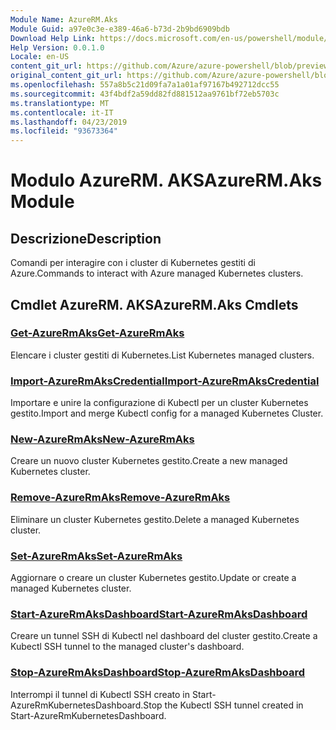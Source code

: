 ```yaml
---
Module Name: AzureRM.Aks
Module Guid: a97e0c3e-e389-46a6-b73d-2b9bd6909bdb
Download Help Link: https://docs.microsoft.com/en-us/powershell/module/azurerm.aks
Help Version: 0.0.1.0
Locale: en-US
content_git_url: https://github.com/Azure/azure-powershell/blob/preview/src/ResourceManager/Aks/Commands.Aks/help/AzureRM.Aks.md
original_content_git_url: https://github.com/Azure/azure-powershell/blob/preview/src/ResourceManager/Aks/Commands.Aks/help/AzureRM.Aks.md
ms.openlocfilehash: 557a8b5c21d09fa7a1a01af97167b492712dcc55
ms.sourcegitcommit: 43f4bdf2a59dd82fd881512aa9761bf72eb5703c
ms.translationtype: MT
ms.contentlocale: it-IT
ms.lasthandoff: 04/23/2019
ms.locfileid: "93673364"
---
```

# <span data-ttu-id="0d0fe-101">Modulo AzureRM. AKS</span><span class="sxs-lookup"><span data-stu-id="0d0fe-101">AzureRM.Aks Module</span></span>
## <span data-ttu-id="0d0fe-102">Descrizione</span><span class="sxs-lookup"><span data-stu-id="0d0fe-102">Description</span></span>
<span data-ttu-id="0d0fe-103">Comandi per interagire con i cluster di Kubernetes gestiti di Azure.</span><span class="sxs-lookup"><span data-stu-id="0d0fe-103">Commands to interact with Azure managed Kubernetes clusters.</span></span>

## <span data-ttu-id="0d0fe-104">Cmdlet AzureRM. AKS</span><span class="sxs-lookup"><span data-stu-id="0d0fe-104">AzureRM.Aks Cmdlets</span></span>
### [<span data-ttu-id="0d0fe-105">Get-AzureRmAks</span><span class="sxs-lookup"><span data-stu-id="0d0fe-105">Get-AzureRmAks</span></span>](Get-AzureRmAks.md)
<span data-ttu-id="0d0fe-106">Elencare i cluster gestiti di Kubernetes.</span><span class="sxs-lookup"><span data-stu-id="0d0fe-106">List Kubernetes managed clusters.</span></span>

### [<span data-ttu-id="0d0fe-107">Import-AzureRmAksCredential</span><span class="sxs-lookup"><span data-stu-id="0d0fe-107">Import-AzureRmAksCredential</span></span>](Import-AzureRmAksCredential.md)
<span data-ttu-id="0d0fe-108">Importare e unire la configurazione di Kubectl per un cluster Kubernetes gestito.</span><span class="sxs-lookup"><span data-stu-id="0d0fe-108">Import and merge Kubectl config for a managed Kubernetes Cluster.</span></span>

### [<span data-ttu-id="0d0fe-109">New-AzureRmAks</span><span class="sxs-lookup"><span data-stu-id="0d0fe-109">New-AzureRmAks</span></span>](New-AzureRmAks.md)
<span data-ttu-id="0d0fe-110">Creare un nuovo cluster Kubernetes gestito.</span><span class="sxs-lookup"><span data-stu-id="0d0fe-110">Create a new managed Kubernetes cluster.</span></span>

### [<span data-ttu-id="0d0fe-111">Remove-AzureRmAks</span><span class="sxs-lookup"><span data-stu-id="0d0fe-111">Remove-AzureRmAks</span></span>](Remove-AzureRmAks.md)
<span data-ttu-id="0d0fe-112">Eliminare un cluster Kubernetes gestito.</span><span class="sxs-lookup"><span data-stu-id="0d0fe-112">Delete a managed Kubernetes cluster.</span></span>

### [<span data-ttu-id="0d0fe-113">Set-AzureRmAks</span><span class="sxs-lookup"><span data-stu-id="0d0fe-113">Set-AzureRmAks</span></span>](Set-AzureRmAks.md)
<span data-ttu-id="0d0fe-114">Aggiornare o creare un cluster Kubernetes gestito.</span><span class="sxs-lookup"><span data-stu-id="0d0fe-114">Update or create a managed Kubernetes cluster.</span></span>

### [<span data-ttu-id="0d0fe-115">Start-AzureRmAksDashboard</span><span class="sxs-lookup"><span data-stu-id="0d0fe-115">Start-AzureRmAksDashboard</span></span>](Start-AzureRmAksDashboard.md)
<span data-ttu-id="0d0fe-116">Creare un tunnel SSH di Kubectl nel dashboard del cluster gestito.</span><span class="sxs-lookup"><span data-stu-id="0d0fe-116">Create a Kubectl SSH tunnel to the managed cluster's dashboard.</span></span>

### [<span data-ttu-id="0d0fe-117">Stop-AzureRmAksDashboard</span><span class="sxs-lookup"><span data-stu-id="0d0fe-117">Stop-AzureRmAksDashboard</span></span>](Stop-AzureRmAksDashboard.md)
<span data-ttu-id="0d0fe-118">Interrompi il tunnel di Kubectl SSH creato in Start-AzureRmKubernetesDashboard.</span><span class="sxs-lookup"><span data-stu-id="0d0fe-118">Stop the Kubectl SSH tunnel created in Start-AzureRmKubernetesDashboard.</span></span>


